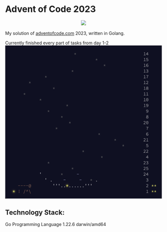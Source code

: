 # Advent of Code 2023

<p align="center">
  <img src="https://skillicons.dev/icons?i=go" />
</p>

My solution of [adventofcode.com](https://adventofcode.com) 2023, written in Golang.

Currently finished every part of tasks from day 1-2
![Alt text](progress.png?raw=true "Progress")

## Technology Stack:

Go Programming Language 1.22.6 darwin/amd64
